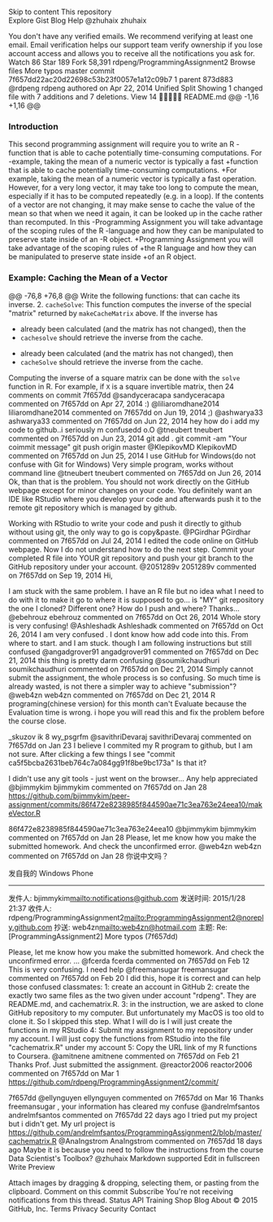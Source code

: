 Skip to content
This repository  
Explore
Gist
Blog
Help
@zhuhaix zhuhaix
 
You don't have any verified emails. We recommend verifying at least one email.
Email verification helps our support team verify ownership if you lose account access and allows you to receive all the notifications you ask for.
 Watch 86
  Star 189
  Fork 58,391
rdpeng/ProgrammingAssignment2
Browse files
More typos
 master
commit 7f657dd22ac20d22698c53b23f0057e1a12c09b7 1 parent 873d883
@rdpeng rdpeng authored on Apr 22, 2014
Unified Split
Showing  1 changed file  with 7 additions and 7 deletions.
 View 14  README.md
@@ -1,16 +1,16 @@
 ### Introduction
 
 This second programming assignment will require you to write an R
-function that is able to cache potentially time-consuming computations. For
-example, taking the mean of a numeric vector is typically a fast
+function that is able to cache potentially time-consuming computations.
+For example, taking the mean of a numeric vector is typically a fast
 operation. However, for a very long vector, it may take too long to
 compute the mean, especially if it has to be computed repeatedly (e.g.
 in a loop). If the contents of a vector are not changing, it may make
 sense to cache the value of the mean so that when we need it again, it
 can be looked up in the cache rather than recomputed. In this
-Programming Assignment you will take advantage of the scoping rules of the R
-language and how they can be manipulated to preserve state inside of an
-R object.
+Programming Assignment you will take advantage of the scoping rules of
+the R language and how they can be manipulated to preserve state inside
+of an R object.
 
 ### Example: Caching the Mean of a Vector
 
 @@ -76,8 +76,8 @@ Write the following functions:
     that can cache its inverse.
 2.  `cacheSolve`: This function computes the inverse of the special
     "matrix" returned by `makeCacheMatrix` above. If the inverse has
-    already been calculated (and the matrix has not changed), then the
-    `cachesolve` should retrieve the inverse from the cache.
+    already been calculated (and the matrix has not changed), then
+    `cacheSolve` should retrieve the inverse from the cache.
 
 Computing the inverse of a square matrix can be done with the `solve`
 function in R. For example, if `X` is a square invertible matrix, then
24 comments on commit 7f657dd
@sandyceracapa
sandyceracapa commented on 7f657dd on Apr 27, 2014
:)
@liliaromdhane2014
liliaromdhane2014 commented on 7f657dd on Jun 19, 2014
;)
@ashwarya33
ashwarya33 commented on 7f657dd on Jun 22, 2014
hey how do i add my code to github..i seriously m confusedd o.O
@tneubert
tneubert commented on 7f657dd on Jun 23, 2014
git add .
git commit -am "Your coimmit message"
git push origin master
@KlepikovMD
KlepikovMD commented on 7f657dd on Jun 25, 2014
I use GitHub for Windows(do not confuse with Git for Windows)
Very simple program, works without command line
@tneubert
tneubert commented on 7f657dd on Jun 26, 2014
Ok, than that is the problem. You should not work directly on the GitHub webpage except for minor changes on your code. You definitely want an IDE like RStudio where you develop your code and afterwards push it to the remote git repository which is managed by github.

Working with RStudio to write your code and push it directly to github without using git, the only way to go is copy&paste.
@PGirdhar
PGirdhar commented on 7f657dd on Jul 24, 2014
I edited the code online on GitHub webpage. Now I do not understand how to do the next step.
Commit your completed R file into YOUR git repository and push your git branch to the GitHub repository under your account.
@2051289v
2051289v commented on 7f657dd on Sep 19, 2014
Hi,

I am stuck with the same problem. I have an R file but no idea what I need to do with it to make it go to where it is supposed to go... is "MY" git repository the one I cloned? Different one? How do I push and where? Thanks...
@ebehrouz
ebehrouz commented on 7f657dd on Oct 26, 2014
Whole story is very confusing!
@Ashleshadk
Ashleshadk commented on 7f657dd on Oct 26, 2014
I am very confused . I dont know how add code into this. From where to start. and I am stuck. though I am following instructions but still confused
@angadgrover91
angadgrover91 commented on 7f657dd on Dec 21, 2014
this thing is pretty darm confusing
@soumikchaudhuri
soumikchaudhuri commented on 7f657dd on Dec 21, 2014
Simply cannot submit the assignment, the whole process is so confusing. So much time is already wasted, is not there a simpler way to achieve "submission"?
@web4zn
web4zn commented on 7f657dd on Dec 21, 2014
R programing(chinese version) for this month can't Evaluate because the Evaluation time is wrong.
i hope you will read this and fix the problem before the course close.

_skuzov ik 8 wy_psgrfm
@savithriDevaraj
savithriDevaraj commented on 7f657dd on Jan 23
I believe I commited my R program to github, but I am not sure.
After clicking a few things I see 
"commit ca5f5bcba2631beb764c7a084gg91f8be9bc173a"
Is that it?

I didn't use any git tools - just went on the browser...
Any help appreciated
@bjimmykim
bjimmykim commented on 7f657dd on Jan 28
https://github.com/bjimmykim/peer-assignment/commits/86f472e8238985f844590ae71c3ea763e24eea10/makeVector.R

86f472e8238985f844590ae71c3ea763e24eea10
@bjimmykim
bjimmykim commented on 7f657dd on Jan 28
Please, let me know how you make the submitted homework. And check the unconfirmed error.
@web4zn
 web4zn commented on 7f657dd on Jan 28
你说中文吗？

发自我的 Windows Phone
________________________________
发件人: bjimmykim<mailto:notifications@github.com>
发送时间: ‎2015/‎1/‎28 21:37
收件人: rdpeng/ProgrammingAssignment2<mailto:ProgrammingAssignment2@noreply.github.com>
抄送: web4zn<mailto:web4zn@hotmail.com>
主题: Re: [ProgrammingAssignment2] More typos (7f657dd)

Please, let me know how you make the submitted homework. And check the unconfirmed error.
…
@fcerda
fcerda commented on 7f657dd on Feb 12
This is very confusing. I need help
@freemansugar
freemansugar commented on 7f657dd on Feb 20
I did this, hope it is correct and can help those confused classmates:
1: create an account in GitHub
2: create the exactly two same files as the two given under account "rdpeng". They are README.md, and cachematrix.R.
3: in the instruction, we are asked to clone GitHub repository to my computer. But unfortunately my MacOS is too old to clone it. So I skipped this step. What I will do is I will just create the functions in my RStudio
4: Submit my assignment to my repository under my account. I will just copy the functions from RStudio into the file "cachematrix.R" under my account
5: Copy the URL link of my R functions to Coursera.
@amitnene
amitnene commented on 7f657dd on Feb 21
Thanks Prof. Just submitted the assignment.
@reactor2006
reactor2006 commented on 7f657dd on Mar 1
https://github.com/rdpeng/ProgrammingAssignment2/commit/

7f657dd
@ellynguyen
ellynguyen commented on 7f657dd on Mar 16
Thanks freemansugar , your information has cleared my confuse
@andrelmfsantos
andrelmfsantos commented on 7f657dd 22 days ago
I tried put my project but i didn't get. My url project is https://github.com/andrelmfsantos/ProgrammingAssignment2/blob/master/cachematrix.R
@AnaIngstrom
AnaIngstrom commented on 7f657dd 18 days ago
Maybe it is because you need to follow the instructions from the course Data Scientist's Toolbox?
@zhuhaix
 Markdown supported   Edit in fullscreen
Write Preview

Attach images by dragging & dropping,  selecting them, or pasting from the clipboard.
Comment on this commit
   Subscribe  You're not receiving notifications from this thread.
Status API Training Shop Blog About
© 2015 GitHub, Inc. Terms Privacy Security Contact
